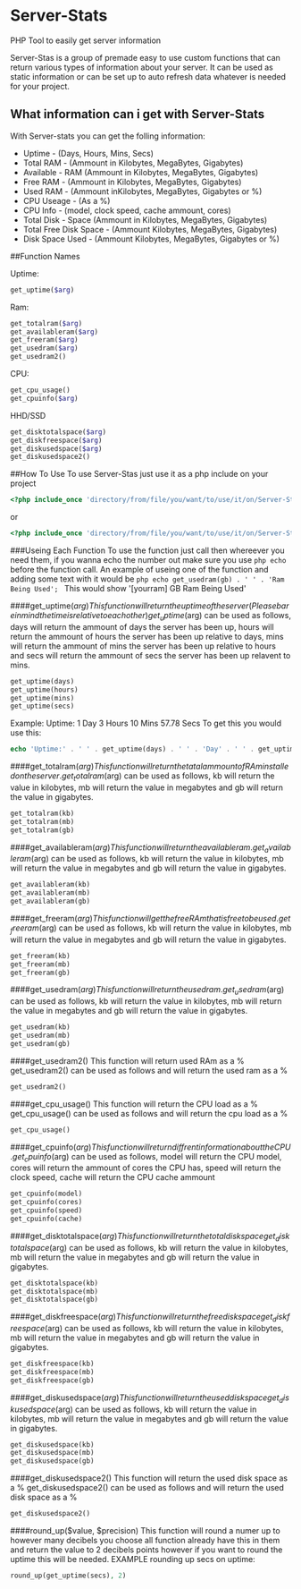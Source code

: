 # Server-Stats
PHP Tool to easily get server information

Server-Stas is a group of premade easy to use custom functions that can return various types of information about your server. It can be used as static information or can be set up to auto refresh data whatever is needed for your project.

## What information can i get with Server-Stats
With Server-stats you can get the folling information:

- Uptime - (Days, Hours, Mins, Secs)                                                             
- Total RAM - (Ammount in Kilobytes, MegaBytes, Gigabytes)                                  
- Available - RAM (Ammount in Kilobytes, MegaBytes, Gigabytes)                              
- Free RAM - (Ammount in Kilobytes, MegaBytes, Gigabytes)                                   
- Used RAM - (Ammount inKilobytes, MegaBytes, Gigabytes or %)                              
- CPU Useage - (As a %)                                                         
- CPU Info - (model, clock speed, cache ammount, cores)                
- Total Disk - Space (Ammount in Kilobytes, MegaBytes, Gigabytes)                           
- Total Free Disk Space - (Ammount Kilobytes, MegaBytes, Gigabytes)                      
- Disk Space Used - (Ammount Kilobytes, MegaBytes, Gigabytes or %)

##Function Names

Uptime:
```php
get_uptime($arg)
```
Ram:
```php
get_totalram($arg)
get_availableram($arg)
get_freeram($arg)
get_usedram($arg)
get_usedram2()
```

CPU:
```php
get_cpu_usage()
get_cpuinfo($arg)
```

HHD/SSD
```php
get_disktotalspace($arg)
get_diskfreespace($arg)
get_diskusedspace($arg)
get_diskusedspace2()
```

##How To Use
To use Server-Stas just use it as a php include on your project

```php
<?php include_once 'directory/from/file/you/want/to/use/it/on/Server-Stats.php' ?>
```
or

```php
<?php include_once 'directory/from/file/you/want/to/use/it/on/Server-Stats-Dev.php' ?>
```

###Useing Each Function
To use the function just call then whereever you need them, if you wanna echo the number out make sure you use ```php echo ``` before the function call. An example of useing one of the function and adding some text with it would be  ```php echo get_usedram(gb) . ' ' . 'Ram Being Used'; ``` This would show '[yourram] GB Ram Being Used'

####get_uptime($arg)
This function will return the uptime of the server (Please bare in mind the time is relative to eachother)
get_uptime($arg) can be used as follows, days will return the ammount of days the server has been up, hours will return the ammount of hours the server has been up relative to days, mins will return the ammount of mins the server has been up relative to hours and secs will return the ammount of secs the server has been up relavent to mins.
```php
get_uptime(days)
get_uptime(hours)
get_uptime(mins)
get_uptime(secs)
```
Example: Uptime: 1 Day 3 Hours 10 Mins 57.78 Secs
To get this you would use this:
```php
echo 'Uptime:' . ' ' . get_uptime(days) . ' ' . 'Day' . ' ' . get_uptime(hours) . ' ' . 'Hours' . ' ' . get_uptime(mins) . ' ' . 'Mins' . ' ' . round_up(get_uptime(secs), 2) . ' ' . 'Secs';
```

####get_totalram($arg)
This function will return the tatal ammount of RAm installed on the server.
get_totalram($arg) can be used as follows, kb will return the value in kilobytes, mb will return the value in megabytes and gb will return the value in gigabytes.
```php
get_totalram(kb) 
get_totalram(mb)
get_totalram(gb)
```

####get_availableram($arg)
This function will return the available ram.
get_availableram($arg) can be used as follows, kb will return the value in kilobytes, mb will return the value in megabytes and gb will return the value in gigabytes.
```php
get_availableram(kb) 
get_availableram(mb)
get_availableram(gb)
```

####get_freeram($arg)
This function will get the free RAm that is free to be used.
get_freeram($arg) can be used as follows, kb will return the value in kilobytes, mb will return the value in megabytes and gb will return the value in gigabytes.
```php
get_freeram(kb) 
get_freeram(mb)
get_freeram(gb)
```

####get_usedram($arg)
This function will return the used ram.
get_usedram($arg) can be used as follows, kb will return the value in kilobytes, mb will return the value in megabytes and gb will return the value in gigabytes.
```php
get_usedram(kb) 
get_usedram(mb)
get_usedram(gb)
```

####get_usedram2()
This function will return used RAm as a %
get_usedram2() can be used as follows and will return the used ram as a %
```php
get_usedram2() 
```

####get_cpu_usage()
This function will return the CPU load as a %
get_cpu_usage() can be used as follows and will return the cpu load as a %
```php
get_cpu_usage()
```

####get_cpuinfo($arg)
This function will return diffrent information about the CPU.
get_cpuinfo($arg) can be used as follows, model will return the CPU model, cores will return the ammount of cores the CPU has, speed will return the clock speed, cache will return the CPU cache ammount
```php
get_cpuinfo(model)
get_cpuinfo(cores)
get_cpuinfo(speed)
get_cpuinfo(cache)
```

####get_disktotalspace($arg)
This function will return the total disk space
get_disktotalspace($arg) can be used as follows, kb will return the value in kilobytes, mb will return the value in megabytes and gb will return the value in gigabytes.
```php
get_disktotalspace(kb)
get_disktotalspace(mb)
get_disktotalspace(gb)
```

####get_diskfreespace($arg)
This function will return the free disk space
get_diskfreespace($arg) can be used as follows, kb will return the value in kilobytes, mb will return the value in megabytes and gb will return the value in gigabytes.
```php
get_diskfreespace(kb)
get_diskfreespace(mb)
get_diskfreespace(gb)
```

####get_diskusedspace($arg)
This function will return the used disk space
get_diskusedspace($arg) can be used as follows, kb will return the value in kilobytes, mb will return the value in megabytes and gb will return the value in gigabytes.
```php
get_diskusedspace(kb)
get_diskusedspace(mb)
get_diskusedspace(gb)
```

####get_diskusedspace2()
This function will return the used disk space as a %
get_diskusedspace2() can be used as follows and will return the used disk space as a %
```php
get_diskusedspace2() 
```
####round_up($value, $precision)
This function will round a numer up to however many decibels you choose all function already have this in them and return the value to 2 decibels points however if you want to round the uptime this will be needed.
EXAMPLE rounding up secs on uptime: 
```php
round_up(get_uptime(secs), 2) 
```

